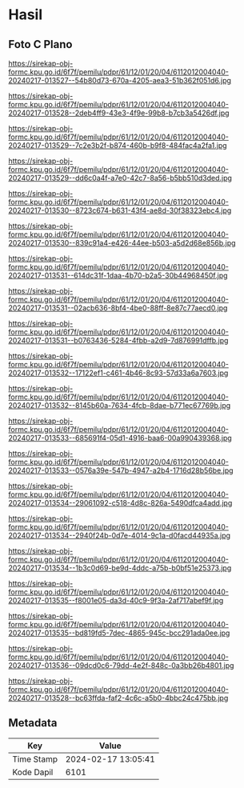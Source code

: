 # Hasil

## Foto C Plano

https://sirekap-obj-formc.kpu.go.id/6f7f/pemilu/pdpr/61/12/01/20/04/6112012004040-20240217-013527--54b80d73-670a-4205-aea3-51b362f051d6.jpg

https://sirekap-obj-formc.kpu.go.id/6f7f/pemilu/pdpr/61/12/01/20/04/6112012004040-20240217-013528--2deb4ff9-43e3-4f9e-99b8-b7cb3a5426df.jpg

https://sirekap-obj-formc.kpu.go.id/6f7f/pemilu/pdpr/61/12/01/20/04/6112012004040-20240217-013529--7c2e3b2f-b874-460b-b9f8-484fac4a2fa1.jpg

https://sirekap-obj-formc.kpu.go.id/6f7f/pemilu/pdpr/61/12/01/20/04/6112012004040-20240217-013529--dd6c0a4f-a7e0-42c7-8a56-b5bb510d3ded.jpg

https://sirekap-obj-formc.kpu.go.id/6f7f/pemilu/pdpr/61/12/01/20/04/6112012004040-20240217-013530--8723c674-b631-43f4-ae8d-30f38323ebc4.jpg

https://sirekap-obj-formc.kpu.go.id/6f7f/pemilu/pdpr/61/12/01/20/04/6112012004040-20240217-013530--839c91a4-e426-44ee-b503-a5d2d68e856b.jpg

https://sirekap-obj-formc.kpu.go.id/6f7f/pemilu/pdpr/61/12/01/20/04/6112012004040-20240217-013531--614dc31f-1daa-4b70-b2a5-30b44968450f.jpg

https://sirekap-obj-formc.kpu.go.id/6f7f/pemilu/pdpr/61/12/01/20/04/6112012004040-20240217-013531--02acb636-8bf4-4be0-88ff-8e87c77aecd0.jpg

https://sirekap-obj-formc.kpu.go.id/6f7f/pemilu/pdpr/61/12/01/20/04/6112012004040-20240217-013531--b0763436-5284-4fbb-a2d9-7d876991dffb.jpg

https://sirekap-obj-formc.kpu.go.id/6f7f/pemilu/pdpr/61/12/01/20/04/6112012004040-20240217-013532--17122ef1-c461-4b46-8c93-57d33a6a7603.jpg

https://sirekap-obj-formc.kpu.go.id/6f7f/pemilu/pdpr/61/12/01/20/04/6112012004040-20240217-013532--8145b60a-7634-4fcb-8dae-b771ec67769b.jpg

https://sirekap-obj-formc.kpu.go.id/6f7f/pemilu/pdpr/61/12/01/20/04/6112012004040-20240217-013533--685691f4-05d1-4916-baa6-00a990439368.jpg

https://sirekap-obj-formc.kpu.go.id/6f7f/pemilu/pdpr/61/12/01/20/04/6112012004040-20240217-013533--0576a39e-547b-4947-a2b4-1716d28b56be.jpg

https://sirekap-obj-formc.kpu.go.id/6f7f/pemilu/pdpr/61/12/01/20/04/6112012004040-20240217-013534--29061092-c518-4d8c-826a-5490dfca4add.jpg

https://sirekap-obj-formc.kpu.go.id/6f7f/pemilu/pdpr/61/12/01/20/04/6112012004040-20240217-013534--2940f24b-0d7e-4014-9c1a-d0facd44935a.jpg

https://sirekap-obj-formc.kpu.go.id/6f7f/pemilu/pdpr/61/12/01/20/04/6112012004040-20240217-013534--1b3c0d69-be9d-4ddc-a75b-b0bf51e25373.jpg

https://sirekap-obj-formc.kpu.go.id/6f7f/pemilu/pdpr/61/12/01/20/04/6112012004040-20240217-013535--f8001e05-da3d-40c9-9f3a-2af717abef9f.jpg

https://sirekap-obj-formc.kpu.go.id/6f7f/pemilu/pdpr/61/12/01/20/04/6112012004040-20240217-013535--bd819fd5-7dec-4865-945c-bcc291ada0ee.jpg

https://sirekap-obj-formc.kpu.go.id/6f7f/pemilu/pdpr/61/12/01/20/04/6112012004040-20240217-013536--09dcd0c6-79dd-4e2f-848c-0a3bb26b4801.jpg

https://sirekap-obj-formc.kpu.go.id/6f7f/pemilu/pdpr/61/12/01/20/04/6112012004040-20240217-013528--bc63ffda-faf2-4c6c-a5b0-4bbc24c475bb.jpg


## Metadata

| Key        | Value               |
| ---------- | ------------------- |
| Time Stamp | 2024-02-17 13:05:41 |
| Kode Dapil | 6101                |



